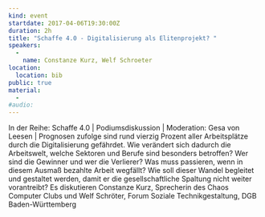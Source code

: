 ```yaml
---
kind: event
startdate: 2017-04-06T19:30:00Z
duration: 2h
title: "Schaffe 4.0 - Digitalisierung als Elitenprojekt? "
speakers:
  -
    name: Constanze Kurz, Welf Schroeter
location:
  location: bib
public: true
material:
  -
#audio:
---
```

In der Reihe: Schaffe 4.0 | Podiumsdiskussion | Moderation: Gesa von Leesen | Prognosen zufolge sind rund vierzig Prozent aller Arbeitsplätze durch die Digitalisierung gefährdet. Wie verändert sich dadurch die Arbeitswelt, welche Sektoren und Berufe sind besonders betroffen? Wer sind die Gewinner und wer die Verlierer? Was muss passieren, wenn in diesem Ausmaß bezahlte Arbeit wegfällt? Wie soll dieser Wandel begleitet und gestaltet werden, damit er die gesellschaftliche Spaltung nicht weiter vorantreibt?
Es diskutieren Constanze Kurz, Sprecherin des Chaos Computer Clubs und Welf Schröter, Forum Soziale Technikgestaltung, DGB Baden-Württemberg
